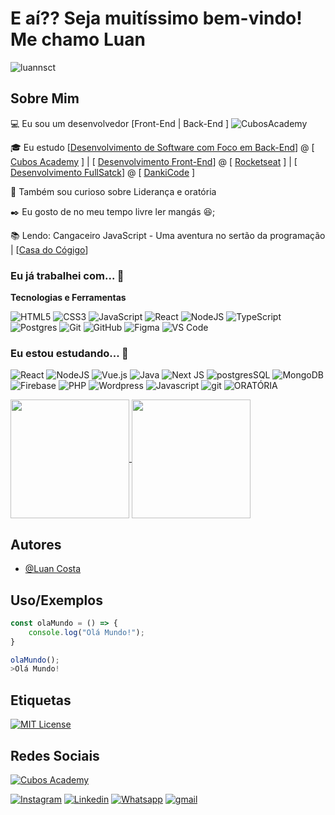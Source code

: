 
# E aí?? Seja muitíssimo bem-vindo! Me chamo Luan 
<p align="left"> <img src="https://komarev.com/ghpvc/?username=luannsct&label=Profile%20views&color=0e75b6&style=flat" alt="luannsct" /> </p>


## Sobre Mim

💻 Eu sou um desenvolvedor [Front-End | Back-End ]
![CubosAcademy](https://user-images.githubusercontent.com/31699879/236211036-7b3cf9f0-5d95-4804-a238-f5414ed5e534.svg)

🎓 Eu estudo [[Desenvolvimento de Software com Foco em Back-End](https://cubos.academy/cursos/desenvolvimento-de-software-v2)] @ [ [Cubos Academy](https://cubos.academy/) ] 
| [
[Desenvolvimento Front-End](https://app.rocketseat.com.br/discover)] @ [ [Rocketseat](https://app.rocketseat.com.br/) ] | [
[Desenvolvimento FullSatck](https://cursos.dankicode.com/cursos)] @ [ [DankiCode](https://cursos.dankicode.com) ]

🔎 Também sou curioso sobre Liderança e oratória

✒️ Eu gosto de no meu tempo livre ler mangás 😆;

📚 Lendo: Cangaceiro JavaScript - Uma aventura no sertão da programação | [[Casa do Cógigo](https://www.casadocodigo.com.br/products/livro-cangaceiro-javascript?_pos=2&_sid=f4ee61ba6&_ss=r)]


### Eu já trabalhei com... 🔧

**Tecnologias e Ferramentas**



![HTML5](https://img.shields.io/badge/html5-%23E34F26.svg?style=for-the-badge&logo=html5&logoColor=white)
![CSS3](https://img.shields.io/badge/css3-%231572B6.svg?style=for-the-badge&logo=css3&logoColor=white)
![JavaScript](https://img.shields.io/badge/javascript-%23323330.svg?style=for-the-badge&logo=javascript&logoColor=%23F7DF1E)
![React](https://img.shields.io/badge/react-%2320232a.svg?style=for-the-badge&logo=react&logoColor=%2361DAFB)
![NodeJS](https://img.shields.io/badge/node.js-6DA55F?style=for-the-badge&logo=node.js&logoColor=white)
![TypeScript](https://img.shields.io/badge/typescript-%23007ACC.svg?style=for-the-badge&logo=typescript&logoColor=white)
![Postgres](https://img.shields.io/badge/postgres-%23316192.svg?style=for-the-badge&logo=postgresql&logoColor=white)
![Git](https://img.shields.io/badge/git-%23F05033.svg?style=for-the-badge&logo=git&logoColor=white)
![GitHub](https://img.shields.io/badge/github-%23121011.svg?style=for-the-badge&logo=github&logoColor=white)
![Figma](https://img.shields.io/badge/figma-%23F24E1E.svg?style=for-the-badge&logo=figma&logoColor=white)
![VS Code](https://img.shields.io/badge/VS%20Code-0078d7.svg?style=for-the-badge&logo=visual-studio-code&logoColor=white)

<!-- (Já colocar tecnologias do On Demand que aprende no curso)) -->

### Eu estou estudando... 🧩


![React](https://img.shields.io/badge/react-%2320232a.svg?style=for-the-badge&logo=react&logoColor=%2361DAFB)
![NodeJS](https://img.shields.io/badge/node.js-6DA55F?style=for-the-badge&logo=node.js&logoColor=white)
![Vue.js](https://img.shields.io/badge/vuejs-%2335495e.svg?style=for-the-badge&logo=vuedotjs&logoColor=%234FC08D)
![Java](https://img.shields.io/badge/java-%23ED8B00.svg?style=for-the-badge&logo=openjdk&logoColor=white)
![Next JS](https://img.shields.io/badge/Next-black?style=for-the-badge&logo=next.js&logoColor=white)
![postgresSQL](https://img.shields.io/badge/PostgreSQL-red?style=for-the-badge&logo=postgresql&logoColor=white)
![MongoDB](https://img.shields.io/badge/MongoDB-D8BFD8?style=for-the-badge&logo=mongodb&logoColor)
![Firebase](https://img.shields.io/badge/Firebase-443?style=for-the-badge&logo=Firebase&logoColor)
![PHP](https://img.shields.io/badge/php-white?style=for-the-badge&logo=php&logoColor=black)
![Wordpress](https://img.shields.io/badge/Wordpress-yellow?style=for-the-badge&logo=Wordpress&logoColor=white)
![Javascript](https://img.shields.io/badge/javascript-black?style=for-the-badge&logo=javascript&logoColor)
![git](https://img.shields.io/badge/git-purple?style=for-the-badge&logo=git&logoColor=white)
![ORATÓRIA](https://img.shields.io/badge/ORATORIA-black?style=for-the-badge&logo=&logoColor)


<!--
https://user-images.githubusercontent.com/31699879/236211036-7b3cf9f0-5d95-4804-a238-f5414ed5e534.svg
-->


<a href="https://github.com/luannsct/github-readme-stats" >
  <img align="center" style="height: 190px" src="https://github-readme-stats.vercel.app/api?username=luannsct&custom_title=Luan&nbsp;Costa&show_icons=true&theme=tokyonight" />
</a>
<a href="https://github.com/luannsct/convoychat">
  <img align="center" style="height: 190px" src="https://github-readme-stats.vercel.app/api/top-langs/?username=luannsct&custom_title=Principais&nbsp;Linguagens&langs_count=8&theme=tokyonight" />
</a>

## Autores

- [@Luan Costa](https://www.github.com/luannsct/)


## Uso/Exemplos

```javascript
const olaMundo = () => {
    console.log("Olá Mundo!");
}

olaMundo();
>Olá Mundo!
```


## Etiquetas

[![MIT License](https://img.shields.io/badge/License-MIT-green.svg)](https://choosealicense.com/licenses/mit/)

## Redes Sociais

[![Cubos Academy](ttps://img.shields.io/badge/Instagram-%23E4405F.svg?style=for-the-badge&logo=Instagram&logoColor=white)](https://user-images.githubusercontent.com/31699879/236211036-7b3cf9f0-5d95-4804-a238-f5414ed5e534.svg)

[![Instagram](https://img.shields.io/badge/Instagram-%23E4405F.svg?style=for-the-badge&logo=Instagram&logoColor=white)](https://instagram.com/luan.nsct)
[![Linkedin](https://img.shields.io/badge/LinkedIn-0077B5?style=for-the-badge&logo=linkedin&logoColor=white)](https://www.linkedin.com/in/luannsct/)
[![Whatsapp](https://img.shields.io/badge/WhatsApp-25D366?style=for-the-badge&logo=whatsapp&logoColor=white)](https://wa.me/5593992015813)
[![gmail](https://img.shields.io/badge/Gmail-D14836?style=for-the-badge&logo=gmail&logoColor=white)](mailto:luan.nsct@gmail.com)
</p>
